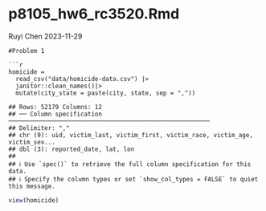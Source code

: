 p8105_hw6_rc3520.Rmd
================
Ruyi Chen
2023-11-29

    #Problem 1

    ```r
    homicide = 
      read_csv("data/homicide-data.csv") |>
      janitor::clean_names()|>
      mutate(city_state = paste(city, state, sep = ","))

    ## Rows: 52179 Columns: 12
    ## ── Column specification ────────────────────────────────────────────────────────
    ## Delimiter: ","
    ## chr (9): uid, victim_last, victim_first, victim_race, victim_age, victim_sex...
    ## dbl (3): reported_date, lat, lon
    ## 
    ## ℹ Use `spec()` to retrieve the full column specification for this data.
    ## ℹ Specify the column types or set `show_col_types = FALSE` to quiet this message.

``` r
view(homicide)
```
